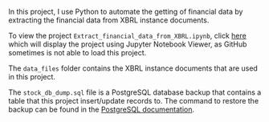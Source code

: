 In this project, I use Python to automate the getting of financial data by extracting the financial data from XBRL instance documents.

To view the project <code>Extract_financial_data_from_XBRL.ipynb</code>, click <a href="https://nbviewer.jupyter.org/github/steffen-zou/Extract-financial-data-from-XBRL/blob/master/Extract_financial_data_from_XBRL.ipynb">here</a> which will display the project using Jupyter Notebook Viewer, as GitHub sometimes is not able to load this project.

The `data_files` folder contains the XBRL instance documents that are used in this project.

The `stock_db_dump.sql` file is a PostgreSQL database backup that contains a table that this project insert/update records to. The command to restore the backup can be found in the <a href="https://www.postgresql.org/docs/8.1/backup.html#BACKUP-DUMP-RESTORE">PostgreSQL documentation</a>.
